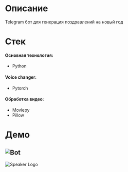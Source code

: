 # Описание
Telegram бот для генерация поздравлений на новый год
# Стек
#### Основная технология:
- Python
#### Voice changer:
- Pytorch
#### Обработка видео:
- Moviepy
- Pillow
# Демо
![Bot](https://github.com/user-attachments/assets/d82aed82-9160-40c8-be33-0f280f4ff875)
---
![Speaker Logo](https://github.com/user-attachments/assets/10ad68d9-9fc0-4c40-9090-7419446f927a)
